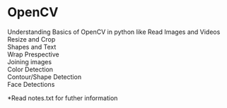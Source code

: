 # OpenCV
Understanding Basics of OpenCV in python like 
Read Images and Videos 
Resize and Crop  
Shapes and Text    
Wrap Prespective   
Joining images   
Color Detection  
Contour/Shape Detection  
Face Detections

*Read notes.txt for futher information
